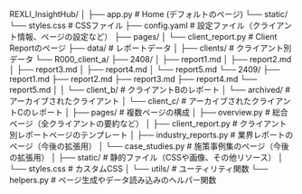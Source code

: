REXLI_InsightHub/
│
├── app.py  # Home (デフォルトのページ)
└── static/
    └── styles.css  # CSSファイル
├── config.yaml               # 設定ファイル（クライアント情報、ページの設定など）
├── pages/
│   └── client_report.py  # Client Reportのページ
├── data/                     # レポートデータ
│   ├── clients/              # クライアント別データ
                └── R000_client_a/
                    ├── 2408/
                    │   ├── report1.md
                    │   ├── report2.md
                    │   ├── report3.md
                    │   ├── report4.md
                    │   └── report5.md
                    └── 2409/
                        ├── report1.md
                        ├── report2.md
                        ├── report3.md
                        ├── report4.md
                        └── report5.md
│   │   └── client_b/         # クライアントBのレポート
│   └── archived/             # アーカイブされたクライアント
│       └── client_c/         # アーカイブされたクライアントCのレポート
│
├── pages/                    # 複数ページの構成
│   ├── overview.py           # 総合ページ（全クライアントの要約など）
│   ├── client_report.py      # クライアント別レポートページのテンプレート
│   ├── industry_reports.py   # 業界レポートのページ（今後の拡張用）
│   └── case_studies.py       # 施策事例集のページ（今後の拡張用）
│
├── static/                   # 静的ファイル（CSSや画像、その他リソース）
│   └── styles.css            # カスタムCSS
│
└── utils/                    # ユーティリティ関数
    └── helpers.py            # ページ生成やデータ読み込みのヘルパー関数
